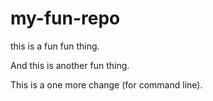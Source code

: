 # my-fun-repo
this is a fun fun thing. 

And this is another fun thing. 

This is a one more change (for command line). 